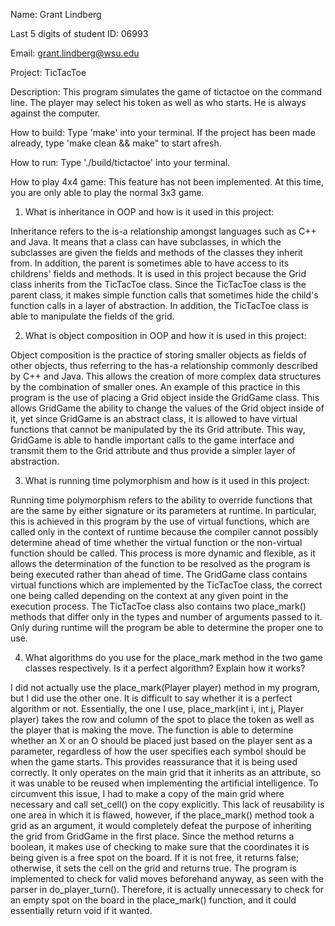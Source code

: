 Name: Grant Lindberg

Last 5 digits of student ID: 06993

Email: grant.lindberg@wsu.edu

Project: TicTacToe

Description: This program simulates the game of tictactoe on the command line.
The player may select his token as well as who starts. He is always against
the computer.

How to build: Type 'make' into your terminal. If the project has been made
already, type 'make clean && make" to start afresh.

How to run: Type './build/tictactoe' into your terminal.

How to play 4x4 game: This feature has not been implemented. At this time, you
are only able to play the normal 3x3 game.

1. What is inheritance in OOP and how is it used in this project:

Inheritance refers to the is-a relationship amongst languages such as C++ and
Java. It means that a class can have subclasses, in which the subclasses are
given the fields and methods of the classes they inherit from. In addition,
the parent is sometimes able to have access to its childrens' fields and
methods. It is used in this project because the Grid class inherits from the
TicTacToe class. Since the TicTacToe class is the parent class, it makes simple
function calls that sometimes hide the child's function calls in a layer of
abstraction. In addition, the TicTacToe class is able to manipulate the fields
of the grid.

2. What is object composition in OOP and how it is used in this project:

Object composition is the practice of storing smaller objects as fields of
other objects, thus referring to the has-a relationship commonly described by
C++ and Java. This allows the creation of more complex data structures by the
combination of smaller ones. An example of this practice in this program is the
use of placing a Grid object inside the GridGame class. This allows GridGame
the ability to change the values of the Grid object inside of it, yet since
GridGame is an abstract class, it is allowed to have virtual functions that
cannot be manipulated by the its Grid attribute. This way, GridGame is able
to handle important calls to the game interface and transmit them to the Grid
attribute and thus provide a simpler layer of abstraction.

3. What is running time polymorphism and how is it used in this project:

Running time polymorphism refers to the ability to override functions that
are the same by either signature or its parameters at runtime. In particular,
this is achieved in this program by the use of virtual functions, which are
called only in the context of runtime because the compiler cannot possibly
determine ahead of time whether the virtual function or the non-virtual
function should be called. This process is more dynamic and flexible, as it
allows the determination of the function to be resolved as the program is being
executed rather than ahead of time. The GridGame class contains virtual
functions which are implemented by the TicTacToe class, the correct one being
called depending on the context at any given point in the execution process.
The TicTacToe class also contains two place_mark() methods that differ only in
the types and number of arguments passed to it. Only during runtime will the
program be able to determine the proper one to use.

4. What algorithms do you use for the place_mark method in the two game classes
   respectively. Is it a perfect algorithm? Explain how it works?

I did not actually use the place_mark(Player player) method in my program, but
I did use the other one. It is difficult to say whether it is a perfect
algorithm or not. Essentially, the one I use, place_mark(int i, int j,
Player player) takes the row and column of the spot to place the token as well
as the player that is making the move. The function is able to determine
whether an X or an O should be placed just based on the player sent as a
parameter, regardless of how the user specifies each symbol should be when the
game starts. This provides reassurance that it is being used correctly. It only
operates on the main grid that it inherits as an attribute, so it was unable
to be reused when implementing the artificial intelligence. To circumvent this
issue, I had to make a copy of the main grid where necessary and call
set_cell() on the copy explicitly. This lack of reusability is one area in
which it is flawed, however, if the place_mark() method took a grid as an
argument, it would completely defeat the purpose of inheriting the grid from
GridGame in the first place. Since the method returns a boolean, it makes use
of checking to make sure that the coordinates it is being given is a free spot
on the board. If it is not free, it returns false; otherwise, it sets the cell
on the grid and returns true. The program is implemented to check for valid
moves beforehand anyway, as seen with the parser in do_player_turn().
Therefore, it is actually unnecessary to check for an empty spot on the board
in the place_mark() function, and it could essentially return void if it
wanted.
